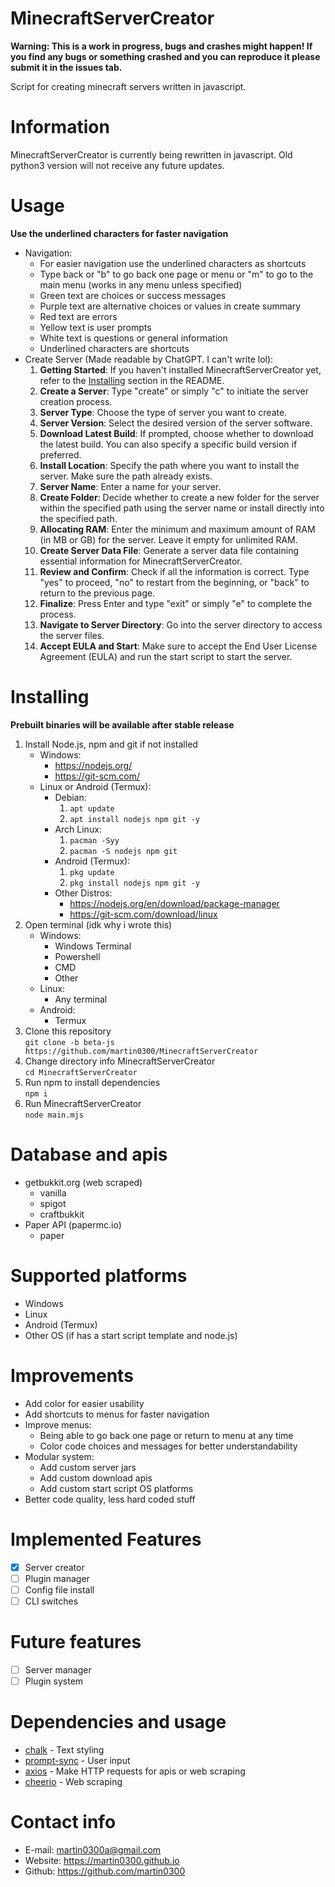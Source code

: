 # MinecraftServerCreator
**Warning: This is a work in progress, bugs and crashes might happen! If you find any bugs or something crashed and you can reproduce it please submit it in the issues tab.**

Script for creating minecraft servers written in javascript.

# Information
MinecraftServerCreator is currently being rewritten in javascript. Old python3 version will not receive any future updates.

# Usage
**Use the underlined characters for faster navigation**
- Navigation:
   - For easier navigation use the underlined characters as shortcuts
   - Type back or "b" to go back one page or menu or "m" to go to the main menu (works in any menu unless specified)
   - Green text are choices or success messages
   - Purple text are alternative choices or values in create summary
   - Red text are errors 
   - Yellow text is user prompts
   - White text is questions or general information
   - Underlined characters are shortcuts
- Create Server (Made readable by ChatGPT. I can't write lol):
  1. **Getting Started**: If you haven't installed MinecraftServerCreator yet, refer to the [Installing](#installing) section in the README.
  2. **Create a Server**: Type "create" or simply "c" to initiate the server creation process.
  3. **Server Type**: Choose the type of server you want to create.
  4. **Server Version**: Select the desired version of the server software.
  5. **Download Latest Build**: If prompted, choose whether to download the latest build. You can also specify a specific build version if preferred.
  6. **Install Location**: Specify the path where you want to install the server. Make sure the path already exists.
  7. **Server Name**: Enter a name for your server.
  8. **Create Folder**: Decide whether to create a new folder for the server within the specified path using the server name or install directly into the specified path.
  9. **Allocating RAM**: Enter the minimum and maximum amount of RAM (in MB or GB) for the server. Leave it empty for unlimited RAM.
  10. **Create Server Data File**: Generate a server data file containing essential information for MinecraftServerCreator.
  11. **Review and Confirm**: Check if all the information is correct. Type "yes" to proceed, "no" to restart from the beginning, or "back" to return to the previous page.
  12. **Finalize**: Press Enter and type "exit" or simply "e" to complete the process.
  13. **Navigate to Server Directory**: Go into the server directory to access the server files.
  14. **Accept EULA and Start**: Make sure to accept the End User License Agreement (EULA) and run the start script to start the server.


# Installing
**Prebuilt binaries will be available after stable release**
1. Install Node.js, npm and git if not installed
   - Windows:
     - https://nodejs.org/
     - https://git-scm.com/
   - Linux or Android (Termux):
     - Debian:
        1. ``apt update``
        2. ``apt install nodejs npm git -y``
     - Arch Linux:
        1. ``pacman -Syy``
        2. ``pacman -S nodejs npm git``
     - Android (Termux):
        1. ``pkg update``
        2. ``pkg install nodejs npm git -y``
     - Other Distros:
        - https://nodejs.org/en/download/package-manager
        - https://git-scm.com/download/linux
2. Open terminal (idk why i wrote this)
   - Windows:
      - Windows Terminal
      - Powershell
      - CMD
      - Other
   - Linux:
      - Any terminal
   - Android:
      - Termux
3. Clone this repository\
``git clone -b beta-js https://github.com/martin0300/MinecraftServerCreator``
4. Change directory info MinecraftServerCreator\
``cd MinecraftServerCreator``
5. Run npm to install dependencies\
``npm i``
6. Run MinecraftServerCreator\
``node main.mjs``

# Database and apis
- getbukkit.org (web scraped)
   - vanilla
   - spigot
   - craftbukkit
- Paper API (papermc.io)
   - paper

# Supported platforms
- Windows
- Linux
- Android (Termux)
- Other OS (if has a start script template and node.js)

# Improvements
- Add color for easier usability
- Add shortcuts to menus for faster navigation
- Improve menus:
   - Being able to go back one page or return to menu at any time
   - Color code choices and messages for better understandability
- Modular system:
   - Add custom server jars
   - Add custom download apis
   - Add custom start script OS platforms
- Better code quality, less hard coded stuff

# Implemented Features
- [X] Server creator
- [ ] Plugin manager
- [ ] Config file install
- [ ] CLI switches

# Future features
- [ ] Server manager
- [ ] Plugin system

# Dependencies and usage
- [chalk](https://github.com/chalk/chalk) - Text styling
- [prompt-sync](https://github.com/heapwolf/prompt-sync) - User input
- [axios](https://github.com/axios/axios) - Make HTTP requests for apis or web scraping
- [cheerio](https://github.com/cheeriojs/cheerio) - Web scraping

# Contact info
- E-mail: martin0300a@gmail.com
- Website: https://martin0300.github.io
- Github: https://github.com/martin0300

